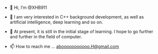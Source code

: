 - 👋 Hi, I’m @XHB911

- 👀 I am very interested in C++ background development, as well as artificial intelligence, deep learning and so on.

- 🌱 At present, it is still in the initial stage of learning. I hope to go further and further in the field of computer.

- 📫 How to reach me ... abooooooooooo.H@gmail.com

<!---
XHB911/XHB911 is a ✨ special ✨ repository because its `README.md` (this file) appears on your GitHub profile.
You can click the Preview link to take a look at your changes.
--->
